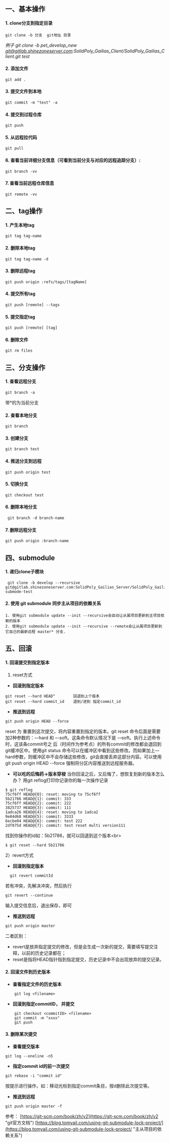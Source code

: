 
## 一、基本操作
#### 1. clone分支到指定目录
	git clone -b 分支  git地址 目录
   *例子*
    *git clone -b pet_develop_new git@gitlab.shinezoneserver.com:SolidPoly_Gailias_Client/SolidPoly_Gailias_Client.git test*


#### 2. 添加文件
	git add .

#### 3. 提交文件到本地
	git commit -m "test" -a

#### 4. 提交到过程仓库
	git push

#### 5. 从远程拉代码
	git pull
#### 6. 查看当前详细分支信息（可看到当前分支与对应的远程追踪分支）:
	git branch -vv
#### 7. 查看当前远程仓库信息
	git remote -vv
## 二、tag操作
#### 1. 产生本地tag
	git tag tag-name

#### 2. 删除本地tag
	git tag tag-name -d

#### 3. 删除远程tag
	git push origin :refs/tags/[tagName]

#### 4. 提交所有tag
	git push [remote] --tags

#### 5. 提交指定tag
	git push [remote] [tag]

#### 6. 删除文件
	git rm files

## 三、分支操作
#### 1. 查看远程分支
	git branch -a
带*的为当前分支

#### 2. 查看本地分支
	git branch
#### 3. 创建分支
	git branch test
#### 4. 推送分支到远程 
	git push origin test
#### 5. 切换分支
	git checkout test
#### 6. 删除本地分支
	 git branch -d branch-name
#### 7. 删除远程分支
	git push origin :branch-name

## 四、submodule
#### 1. 递归clone子模块
	 git clone -b develop --recursive git@gitlab.shinezoneserver.com:SolidPoly_Gailias_Server/SolidPoly_Gailias_Server.git submode-test
#### 2. 使用 git submodule 同步主从项目的依赖关系
	1. 使用git submodule update --init --recursive会自动让从属项目更新到主项目依赖的版本
	2. 使用git submodule update --init --recursive --remote会让从属项目更新到它自己的最新远程 master* 分支.
	
## 五、回滚
#### 1. 回滚提交到指定版本
1) reset方式
* **回滚到指定版本**
```shell
git reset --hard HEAD^        回退到上个版本
git reset --hard commit_id    退到/进到 指定commit_id
```
* **推送到远程**
```shell
git push origin HEAD --force
```
reset 为 重置到这次提交，将内容重置到指定的版本。git reset 命令后面是需要加2种参数的：–-hard 和 –-soft。这条命令默认情况下是 -–soft。执行上述命令时，这该条commit号之 后（时间作为参考点）的所有commit的修改都会退回到git缓冲区中。使用git status 命令可以在缓冲区中看到这些修改。而如果加上-–hard参数，则缓冲区中不会存储这些修改，git会直接丢弃这部分内容。可以使用 git push origin HEAD --force 强制将分区内容推送到远程服务器。

* **可以吃的后悔药->版本穿梭**
当你回滚之后，又后悔了，想恢复到新的版本怎么办？
用git reflog打印你记录你的每一次操作记录
```shell
$ git reflog
75cf6ff HEAD@{0}: reset: moving to 75cf6ff
5b21786 HEAD@{1}: commit: 333
75cf6ff HEAD@{2}: commit: 222
3825737 HEAD@{3}: commit: 111
1adca26 HEAD@{4}: reset: moving to 1adca2
9e04d68 HEAD@{5}: commit: 3333
6ecbe04 HEAD@{6}: commit: test 222
2df075d HEAD@{7}: commit: test reset multi version111
```
找到你操作的id如：5b21786，就可以回退到这个版本<br\>
```shell
$ git reset --hard 5b21786
```

2）revert方式
* **回滚到指定版本**
```shell
  git revert commitId
```
若有冲突，先解决冲突，然后执行 
```shell
git revert --continue
```
输入提交信息后，退出保存，即可 
* **推送到远程**
```shell
git push origin master
```

二者区别：

* revert是放弃指定提交的修改，但是会生成一次新的提交，需要填写提交注释，以前的历史记录都在；
* reset是指将HEAD指针指到指定提交，历史记录中不会出现放弃的提交记录。

#### 2. 回滚文件到历史版本
*  **查看指定文件的历史版本**
```shell
	git log <filename>
```
* **回滚到指定commitID， 并提交**
```shell
	git checkout <commitID> <filename>
	git commit -m "xxxx"
	git push
```

#### 3. 删除某次提交 
* **查看提交版本**
```shell
git log --oneline -n5
```
* **指定commit id的前一次提交**
```shell
git rebase -i "commit id"
```
按提示进行操作，如：移动光标到指定commit条目，按d删除此次提交等。
* **推送到远程**
```shell
git push origin master -f
```


参考：
[https://git-scm.com/book/zh/v2](https://git-scm.com/book/zh/v2 "git官方文档")
[https://blog.tomyail.com/using-git-submodule-lock-project/](https://blog.tomyail.com/using-git-submodule-lock-project/ "主从项目的依赖关系")